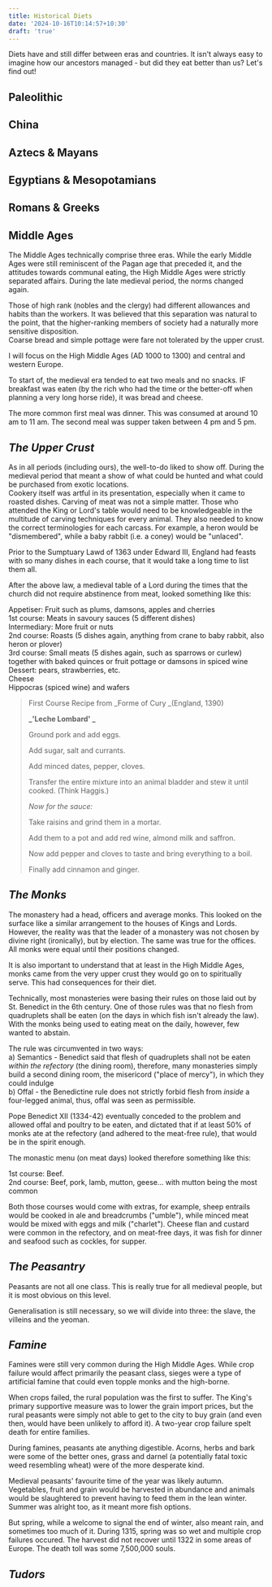 ```yaml
---
title: Historical Diets
date: '2024-10-16T10:14:57+10:30'
draft: 'true'
---
```

Diets have and still differ between eras and countries. It isn't always easy to imagine how our ancestors managed - but did they eat better than us? Let's find out!

## Paleolithic

## China

## Aztecs & Mayans

## Egyptians & Mesopotamians

## Romans & Greeks

## Middle Ages

The Middle Ages technically comprise three eras. While the early Middle Ages were still reminiscent of the Pagan age that preceded it, and the attitudes towards communal eating, the High Middle Ages were strictly separated affairs. During the late medieval period, the norms changed again. 

Those of high rank (nobles and the clergy) had different allowances and habits than the workers. It was believed that this separation was natural to the point, that the higher-ranking members of society had a naturally more sensitive disposition. \
Coarse bread and simple pottage were fare not tolerated by the upper crust.

I will focus on the High Middle Ages (AD 1000 to 1300) and central and western Europe.

To start of, the medieval era tended to eat two meals and no snacks. IF breakfast was eaten (by the rich who had the time or the better-off when planning a very long horse ride), it was bread and cheese. 

The more common first meal was dinner. This was consumed at around 10 am to 11 am. The second meal was supper taken between 4 pm and 5 pm.

## _The Upper Crust_

As in all periods (including ours), the well-to-do liked to show off. During the medieval period that meant a show of what could be hunted and what could be purchased from exotic locations.\
Cookery itself was artful in its presentation, especially when it came to roasted dishes. Carving of meat was not a simple matter. Those who attended the King or Lord's table would need to be knowledgeable in the multitude of carving techniques for every animal. They also needed to know the correct terminologies for each carcass. For example, a heron would be "dismembered", while a baby rabbit (i.e. a coney) would be "unlaced". 

Prior to the Sumptuary Lawd of 1363 under Edward III, England had feasts with so many dishes in each course, that it would take a long time to list them all.

After the above law, a medieval table of a Lord during the times that the church did not require abstinence from meat, looked something like this:

Appetiser: Fruit such as plums, damsons, apples and cherries\
1st course: Meats in savoury sauces (5 different dishes)\
Intermediary: More fruit or nuts\
2nd course: Roasts (5 dishes again, anything from crane to baby rabbit, also heron or plover)\
3rd course: Small meats (5 dishes again, such as sparrows or curlew) together with baked quinces or fruit pottage or damsons in spiced wine\
Dessert: pears, strawberries, etc.\
Cheese\
Hippocras (spiced wine) and wafers

> First Course Recipe from _Forme of Cury _(England, 1390)
>
> **_'Leche Lombard' _**
>
> Ground pork and add eggs.
>
> Add sugar, salt and currants.
>
> Add minced dates, pepper, cloves.
>
> Transfer the entire mixture into an animal bladder and stew it until cooked. (Think Haggis.)
>
> _Now for the sauce:_
>
> Take raisins and grind them in a mortar. 
>
> Add them to a pot and add red wine, almond milk and saffron. 
>
> Now add pepper and cloves to taste and bring everything to a boil. 
>
> Finally add cinnamon and ginger.

## _The Monks_

The monastery had a head, officers and average monks. This looked on the surface like a similar arrangement to the houses of Kings and Lords. However, the reality was that the leader of a monastery was not chosen by divine right (ironically), but by election. The same was true for the offices. All monks were equal until their positions changed.

It is also important to understand that at least in the High Middle Ages, monks came from the very upper crust they would go on to spiritually serve. This had consequences for their diet.

Technically, most monasteries were basing their rules on those laid out by St. Benedict in the 6th century. One of those rules was that no flesh from quadruplets shall be eaten (on the days in which fish isn't already the law).\
With the monks being used to eating meat on the daily, however, few wanted to abstain.

The rule was circumvented in two ways:\
a) Semantics - Benedict said that flesh of quadruplets shall not be eaten _within the refectory_ (the dining room), therefore, many monasteries simply build a second dining room, the misericord ("place of mercy"), in which they could indulge\
b) Offal - the Benedictine rule does not strictly forbid flesh from _inside_ a four-legged animal, thus, offal was seen as permissible. 

Pope Benedict XII (1334-42) eventually conceded to the problem and allowed offal and poultry to be eaten, and dictated that if at least 50% of monks ate at the refectory (and adhered to the meat-free rule), that would be in the spirit enough.

The monastic menu (on meat days) looked therefore something like this:

1st course: Beef. \
2nd course: Beef, pork, lamb, mutton, geese... with mutton being the most common

Both those courses would come with extras, for example, sheep entrails would be cooked in ale and breadcrumbs ("umble"), while minced meat would be mixed with eggs and milk ("charlet"). Cheese flan and custard were common in the refectory, and on meat-free days, it was fish for dinner and seafood such as cockles, for supper.

## _The Peasantry_

Peasants are not all one class. This is really true for all medieval people, but it is most obvious on this level.

Generalisation is still necessary, so we will divide into three: the slave, the villeins and the yeoman.

## _Famine_

Famines were still very common during the High Middle Ages. While crop failure would affect primarily the peasant class, sieges were a type of artificial famine that could even topple monks and the high-borne.

When crops failed, the rural population was the first to suffer. The King's primary supportive measure was to lower the grain import prices, but the rural peasants were simply not able to get to the city to buy grain (and even then, would have been unlikely to afford it). A two-year crop failure spelt death for entire families.

During famines, peasants ate anything digestible. Acorns, herbs and bark were some of the better ones, grass and darnel (a potentially fatal toxic weed resembling wheat) were of the more desperate kind. 

Medieval peasants' favourite time of the year was likely autumn. Vegetables, fruit and grain would be harvested in abundance and animals would be slaughtered to prevent having to feed them in the lean winter. Summer was alright too, as it meant more fish options.

But spring, while a welcome to signal the end of winter, also meant rain, and sometimes too much of it. During 1315, spring was so wet and multiple crop failures occured. The harvest did not recover until 1322 in some areas of Europe. The death toll was some 7,500,000 souls.



## _Tudors_
